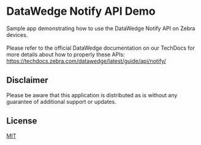 # DataWedge Notify API Demo

Sample app demonstrating how to use the DataWedge Notify API on Zebra devices.<br><br>
Please refer to the official DataWedge documentation on our TechDocs for more details about how to properly these APIs:
https://techdocs.zebra.com/datawedge/latest/guide/api/notify/

## Disclaimer

Please be aware that this application is distributed as is without any guarantee of additional support or updates.

## License

[MIT](LICENSE)